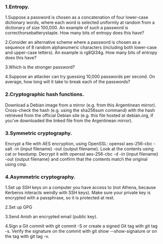 ### 1.Entropy.
1.Suppose a password is chosen as a concatenation of four lower-case dictionary words, where each word is selected uniformly at random from a dictionary of size 100,000. An example of such a password is correcthorsebatterystaple. How many bits of entropy does this have?

2.Consider an alternative scheme where a password is chosen as a sequence of 8 random alphanumeric characters (including both lower-case and upper-case letters). An example is rg8Ql34g. How many bits of entropy does this have?

3.Which is the stronger password?

4.Suppose an attacker can try guessing 10,000 passwords per second. On average, how long will it take to break each of the passwords?
### 2.Cryptographic hash functions. 

Download a Debian image from a mirror (e.g. from this Argentinean mirror). Cross-check the hash (e.g. using the sha256sum command) with the hash retrieved from the official Debian site (e.g. this file hosted at debian.org, if you’ve downloaded the linked file from the Argentinean mirror).
### 3.Symmetric cryptography. 

Encrypt a file with AES encryption, using OpenSSL: openssl aes-256-cbc -salt -in {input filename} -out {output filename}. Look at the contents using cat or hexdump. Decrypt it with openssl aes-256-cbc -d -in {input filename} -out {output filename} and confirm that the contents match the original using cmp.
### 4.Asymmetric cryptography.

1.Set up SSH keys on a computer you have access to (not Athena, because Kerberos interacts weirdly with SSH keys). Make sure your private key is encrypted with a passphrase, so it is protected at rest.

2.Set up GPG

3.Send Anish an encrypted email (public key).

4.Sign a Git commit with git commit -S or create a signed Git tag with git tag -s. Verify the signature on the commit with git show --show-signature or on the tag with git tag -v.
